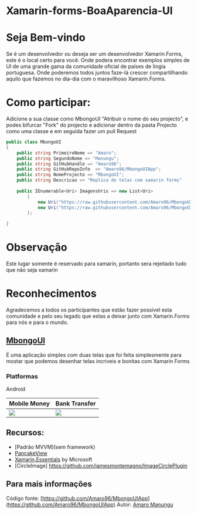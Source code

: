 # Xamarin-forms-BoaAparencia-UI

# Seja Bem-vindo
Se é um desenvolvedor ou deseja ser um desenvolvedor Xamarin.Forms, este é o local certo para você. Onde podera encontrar exemplos simples de UI de uma grande gama da comunidade oficial de países de lingia portuguesa. Onde poderemos todos juntos faze-lá crescer compartilhando aquilo que fazemos no dia-dia com o maravilhoso Xamarin.Forms.

# Como participar:
Adicione a sua classe como MbongoUI "Atribuir o nome do seu projecto", e podes bifurcar "Fork" do projecto e adicionar dentro da pasta Projecto como uma classe e em seguida fazer um pull Request

``` csharp
public class MbongoUI 
{
    public string PrimeiroNome => "Amaro";
    public string SegundoNome => "Manungu";
    public string GitHubHandle => "Amaro96";
    public string GitHubRepoInfo  => "Amaro96/MbongoUIApp";
    public string NomeProjecto => "MbongoUI";
    public string Descricao => "Replica de telas com xamarin forms"
    
    public IEnumerable<Uri> ImagensUris => new List<Uri>
        {
            new Uri("https://raw.githubusercontent.com/Amaro96/MbongoUIApp/master/ScreenShots/Mobile%20money.PNG"),
            new Uri("https://raw.githubusercontent.com/Amaro96/MbongoUIApp/master/ScreenShots/bankTransfer.PNG"),
        };
 
}
```

# Observação
Este lugar somente é reservado para xamarin, portanto sera rejeitado tudo que não seja xamarin

# Reconhecimentos
Agradecemos a todos os participantes que estão fazer possivel esta comunidade e pelo seu legado que estas a deixar junto com Xamarin.Forms para nós e para o mundo.



## [MbongoUI](https://github.com/Amaro96/MbongoUIApp)

É uma aplicação simples com duas telas que foi feita simplesmente para mostar que podemos desenhar telas incriveis e bonitas com Xamarin Forms

### Platformas

Android

<table>
  <thead>
    <th>Mobile Money</th>
    <th>Bank Transfer</th>
  </thead>
  <tbody>
    <tr>
      <td><img src="https://github.com/Amaro96/MbongoUIApp/blob/master/ScreenShots/Mobile%20money.PNG"/></td>
      <td><img src="https://github.com/Amaro96/MbongoUIApp/blob/master/ScreenShots/bankTransfer.PNG"/></td>
    </tr>
  </tbody>
 </table>
 
 ## Recursos:
 
 - [Padrão MVVM](sem framework)
 - [PancakeView](https://github.com/sthewissen/Xamarin.Forms.PancakeView)</br>
 - [Xamarin.Essentials](https://github.com/xamarin/Essentials) by Microsoft 
 - [CircleImage] https://github.com/jamesmontemagno/ImageCirclePlugin
 
 ## Para mais informações
 
 Código fonte: [https://github.com/Amaro96/MbongoUIApp](https://github.com/Amaro96/MbongoUIApp)
 Autor: [Amaro Manungu](https://github.com/Amaro96)


 
 